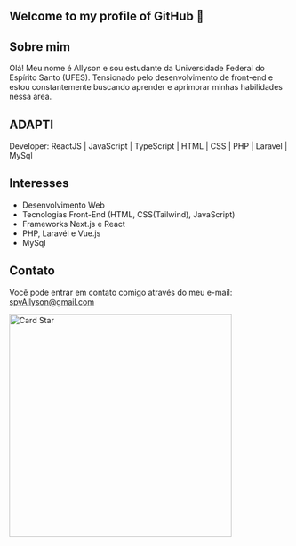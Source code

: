 ## Welcome to my profile of GitHub 👋

## Sobre mim

Olá! Meu nome é Allyson e sou estudante da Universidade Federal do Espírito Santo (UFES). Tensionado pelo desenvolvimento de front-end e estou constantemente buscando aprender e aprimorar minhas habilidades nessa área.
## ADAPTI

Developer: ReactJS | JavaScript | TypeScript | HTML | CSS | PHP | Laravel | MySql

## Interesses

- Desenvolvimento Web
- Tecnologias Front-End (HTML, CSS(Tailwind), JavaScript)
- Frameworks Next.js e React
- PHP, Laravél e Vue.js
- MySql

## Contato

Você pode entrar em contato comigo através do meu e-mail: spvAllyson@gmail.com

<a href="https://github.com/Allyson777"><img src="https://github-readme-stats.vercel.app/api/top-langs/?username=Allyson777&hide=html&layout=compact&theme=onedark" alt="Card Star" align="center" width="400px" min-width="300px"></a>

